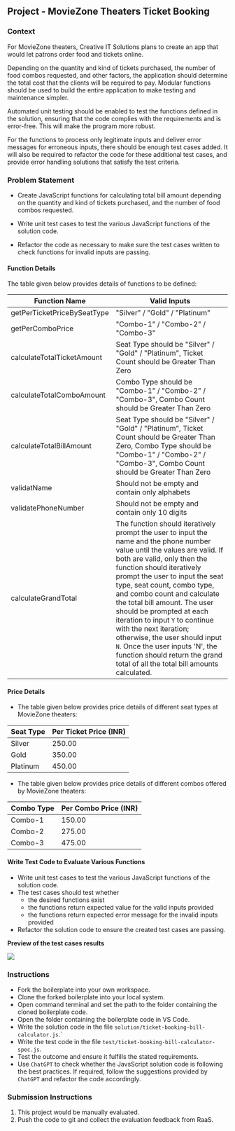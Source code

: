 ## Project - MovieZone Theaters Ticket Booking

### Context
For MovieZone theaters, Creative IT Solutions plans to create an app that would let patrons order food and tickets online.​

Depending on the quantity and kind of tickets purchased, the number of food combos requested, and other factors, the application should determine the total cost that the clients will be required to pay. Modular functions should be used to build the entire application to make testing and maintenance simpler.

Automated unit testing should be enabled to test the functions defined in the solution, ensuring that the code complies with the requirements and is error-free. This will make the program more robust.

For the functions to process only legitimate inputs and deliver error messages for erroneous inputs, there should be enough test cases added. It will also be required to refactor the code for these additional test cases, and provide error handling solutions that satisfy the test criteria.

### Problem Statement

- Create JavaScript functions for calculating total bill amount depending on the quantity and kind of tickets purchased, and the number of food combos requested.

- Write unit test cases to test the various JavaScript functions of the solution code.

- Refactor the code as necessary to make sure the test cases written to check functions for invalid inputs are passing.


#### Function Details

The table given below provides details of functions to be defined:

|Function Name|Valid Inputs|
|-------------|----------|
|getPerTicketPriceBySeatType|"Silver" / "Gold" / "Platinum"|
|getPerComboPrice|"Combo-1" / "Combo-2" / "Combo-3"|
|calculateTotalTicketAmount|Seat Type should be "Silver" / "Gold" / "Platinum", Ticket Count should be Greater Than Zero|
|calculateTotalComboAmount|Combo Type should be "Combo-1" / "Combo-2" / "Combo-3", Combo Count should be Greater Than Zero|
|calculateTotalBillAmount|Seat Type should be "Silver" / "Gold" / "Platinum", Ticket Count should be Greater Than Zero, Combo Type should be "Combo-1" / "Combo-2" / "Combo-3", Combo Count should be Greater Than Zero|
|validatName|Should not be empty and contain only alphabets|
|validatePhoneNumber|Should not be empty and contain only 10 digits|
|calculateGrandTotal|The function should iteratively prompt the user to input the name and the phone number value until the values are valid. If both are valid, only then the function should iteratively prompt the user to input the seat type, seat count, combo type, and combo count and calculate the total bill amount. The user should be prompted at each iteration to input `Y` to continue with the next iteration; otherwise, the user should input `N`. Once the user inputs 'N', the function should return the grand total of all the total bill amounts calculated.|


#### Price Details

- The table given below provides price details of different seat types at MovieZone theaters:​

|Seat Type|Per Ticket Price (INR)|
|-------------|---------
|Silver|250.00|
|Gold|350.00|
|Platinum|450.00|​

- The table given below provides price details of different combos offered by MovieZone theaters:

|Combo Type|Per Combo Price (INR)|
|-------------|---------
|Combo-1|150.00|
|Combo-2|275.00|
|Combo-3|475.00|​


#### Write Test Code to Evaluate Various Functions

- Write unit test cases to test the various JavaScript functions of the solution code.
- The test cases should test whether 
    - the desired functions exist
    - the functions return expected value for the valid inputs provided
    - the functions return expected error message for the invalid inputs provided    
- Refactor the solution code to ensure the created test cases are passing.​

**Preview of the test cases results**

![](./screenshots/Bill-calculator-SS.png)

### Instructions

- Fork the boilerplate into your own workspace.​​​​​​
- Clone the forked boilerplate into your local system.
- Open command terminal and set the path to the folder containing the cloned boilerplate code.​
- Open the folder containing the boilerplate code in VS Code.​​
- Write the solution code in the file `solution/ticket-booking-bill-calculator.js​`.`
- Write the test code in the file `test/ticket-booking-bill-calculator-spec.js`.
- Test the outcome and ensure it fulfills the stated requirements.​​
- Use `ChatGPT` to check whether the JavsScript solution code is following the best practices. If required, follow the suggestions provided by `ChatGPT` and refactor the code accordingly.


### Submission Instructions

1. This project would be manually evaluated.​
2. Push the code to git and collect the evaluation feedback from RaaS.​